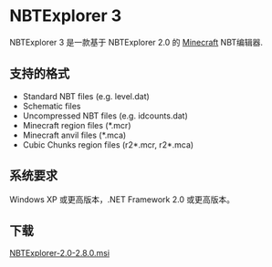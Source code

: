 # NBTExplorer 3

NBTExplorer 3 是一款基于 NBTExplorer 2.0 的 [Minecraft](https://www.minecraft.net) NBT编辑器.

## 支持的格式
* Standard NBT files (e.g. level.dat)
* Schematic files
* Uncompressed NBT files (e.g. idcounts.dat)
* Minecraft region files (*.mcr)
* Minecraft anvil files (*.mca)
* Cubic Chunks region files (r2*.mcr, r2*.mca)

## 系统要求
Windows XP 或更高版本，.NET Framework 2.0 或更高版本。

## 下载
 [NBTExplorer-2.0-2.8.0.msi](https://github.com/foxypiratecove37350/NBTExplorer-2.0/releases/download/v2.8.0-win/NBTExplorer-2.0-2.8.0.msi)
